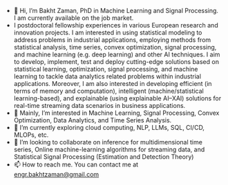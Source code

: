- 👋 Hi, I’m Bakht Zaman, PhD in Machine Learning and Signal Processing. I am currently available on the job market.
- I postdoctoral fellowship experiences in various European research and innovation projects. I am interested in using
statistical modeling to address problems in industrial applications, employing methods from statistical
analysis, time series, convex optimization, signal processing, and machine learning (e.g. deep learning) and other AI techniques. I aim to develop,
implement, test and deploy cutting-edge solutions based on statistical learning, optimization, signal
processing, and machine learning to tackle data analytics related problems within industrial applications.
Moreover, I am also interested in developing efficient (in terms of memory and computation), intelligent
(machine/statistical learning-based), and explainable (using explainable AI–XAI) solutions for real-time
streaming data scenarios in business applications.
- 👀 Mainly, I’m interested in Machine Learning, Signal Processing, Convex Optimization, Data Analytics, and Time Series Analysis.
- 🌱 I’m currently exploring cloud computing, NLP, LLMs, SQL, CI/CD, MLOPs, etc.
- 💞️ I’m looking to collaborate on inference for multidimensional time series, Online machine-learning algorithms for streaming data, and Statistical Signal Processing (Estimation and Detection Theory)
- 📫 How to reach me. You can contact me at engr.bakhtzaman@gmail.com

<!---
bakht-zaman/bakht-zaman is a ✨ special ✨ repository because its `README.md` (this file) appears on your GitHub profile.
You can click the Preview link to take a look at your changes.
--->
